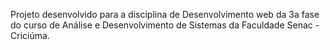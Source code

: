 Projeto desenvolvido para a disciplina de Desenvolvimento web da 3a fase do curso de Análise e Desenvolvimento de Sistemas da Faculdade Senac - Criciúma.
